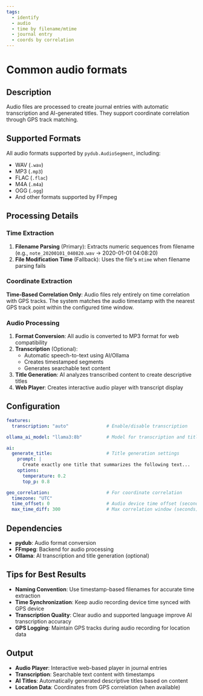 ```yaml
---
tags:
  - identify
  - audio
  - time by filename/mtime
  - journal entry
  - coords by correlation
---
```


# Common audio formats

## Description

Audio files are processed to create journal entries with automatic transcription and AI-generated titles. They support coordinate correlation through GPS track matching.

## Supported Formats

All audio formats supported by `pydub.AudioSegment`, including:
- WAV (`.wav`)
- MP3 (`.mp3`) 
- FLAC (`.flac`)
- M4A (`.m4a`)
- OGG (`.ogg`)
- And other formats supported by FFmpeg

## Processing Details

### Time Extraction

1. **Filename Parsing** (Primary): Extracts numeric sequences from filename (e.g., `note_20200101_040820.wav` → 2020-01-01 04:08:20)
2. **File Modification Time** (Fallback): Uses the file's `mtime` when filename parsing fails

### Coordinate Extraction

**Time-Based Correlation Only**: Audio files rely entirely on time correlation with GPS tracks. The system matches the audio timestamp with the nearest GPS track point within the configured time window.

### Audio Processing

1. **Format Conversion**: All audio is converted to MP3 format for web compatibility
2. **Transcription** (Optional): 
   - Automatic speech-to-text using AI/Ollama
   - Creates timestamped segments
   - Generates searchable text content
3. **Title Generation**: AI analyzes transcribed content to create descriptive titles
4. **Web Player**: Creates interactive audio player with transcript display

## Configuration

```yaml
features:
  transcription: "auto"              # Enable/disable transcription

ollama_ai_model: "llama3:8b"         # Model for transcription and titles

ai:
  generate_title:                    # Title generation settings
    prompt: |
      Create exactly one title that summarizes the following text...
    options:
      temperature: 0.2
      top_p: 0.8

geo_correlation:                     # For coordinate correlation
  timezone: "UTC"
  time_offset: 0                     # Audio device time offset (seconds)
  max_time_diff: 300                 # Max correlation window (seconds)
```

## Dependencies

- **pydub**: Audio format conversion
- **FFmpeg**: Backend for audio processing  
- **Ollama**: AI transcription and title generation (optional)

## Tips for Best Results

- **Naming Convention**: Use timestamp-based filenames for accurate time extraction
- **Time Synchronization**: Keep audio recording device time synced with GPS device
- **Transcription Quality**: Clear audio and supported language improve AI transcription accuracy
- **GPS Logging**: Maintain GPS tracks during audio recording for location data

## Output

- **Audio Player**: Interactive web-based player in journal entries
- **Transcription**: Searchable text content with timestamps
- **AI Titles**: Automatically generated descriptive titles based on content
- **Location Data**: Coordinates from GPS correlation (when available)